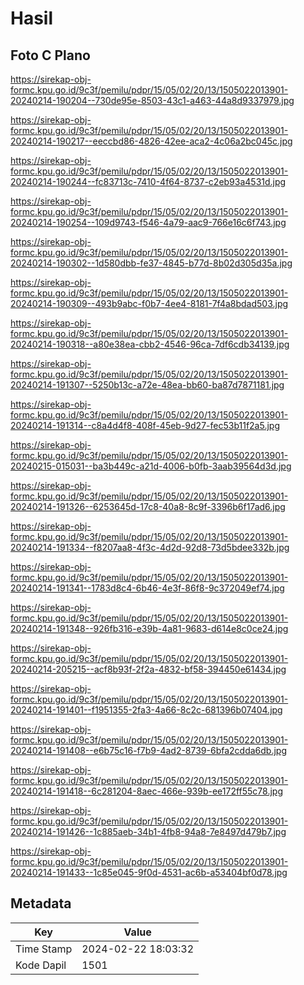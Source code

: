 # Hasil

## Foto C Plano

https://sirekap-obj-formc.kpu.go.id/9c3f/pemilu/pdpr/15/05/02/20/13/1505022013901-20240214-190204--730de95e-8503-43c1-a463-44a8d9337979.jpg

https://sirekap-obj-formc.kpu.go.id/9c3f/pemilu/pdpr/15/05/02/20/13/1505022013901-20240214-190217--eeccbd86-4826-42ee-aca2-4c06a2bc045c.jpg

https://sirekap-obj-formc.kpu.go.id/9c3f/pemilu/pdpr/15/05/02/20/13/1505022013901-20240214-190244--fc83713c-7410-4f64-8737-c2eb93a4531d.jpg

https://sirekap-obj-formc.kpu.go.id/9c3f/pemilu/pdpr/15/05/02/20/13/1505022013901-20240214-190254--109d9743-f546-4a79-aac9-766e16c6f743.jpg

https://sirekap-obj-formc.kpu.go.id/9c3f/pemilu/pdpr/15/05/02/20/13/1505022013901-20240214-190302--1d580dbb-fe37-4845-b77d-8b02d305d35a.jpg

https://sirekap-obj-formc.kpu.go.id/9c3f/pemilu/pdpr/15/05/02/20/13/1505022013901-20240214-190309--493b9abc-f0b7-4ee4-8181-7f4a8bdad503.jpg

https://sirekap-obj-formc.kpu.go.id/9c3f/pemilu/pdpr/15/05/02/20/13/1505022013901-20240214-190318--a80e38ea-cbb2-4546-96ca-7df6cdb34139.jpg

https://sirekap-obj-formc.kpu.go.id/9c3f/pemilu/pdpr/15/05/02/20/13/1505022013901-20240214-191307--5250b13c-a72e-48ea-bb60-ba87d7871181.jpg

https://sirekap-obj-formc.kpu.go.id/9c3f/pemilu/pdpr/15/05/02/20/13/1505022013901-20240214-191314--c8a4d4f8-408f-45eb-9d27-fec53b11f2a5.jpg

https://sirekap-obj-formc.kpu.go.id/9c3f/pemilu/pdpr/15/05/02/20/13/1505022013901-20240215-015031--ba3b449c-a21d-4006-b0fb-3aab39564d3d.jpg

https://sirekap-obj-formc.kpu.go.id/9c3f/pemilu/pdpr/15/05/02/20/13/1505022013901-20240214-191326--6253645d-17c8-40a8-8c9f-3396b6f17ad6.jpg

https://sirekap-obj-formc.kpu.go.id/9c3f/pemilu/pdpr/15/05/02/20/13/1505022013901-20240214-191334--f8207aa8-4f3c-4d2d-92d8-73d5bdee332b.jpg

https://sirekap-obj-formc.kpu.go.id/9c3f/pemilu/pdpr/15/05/02/20/13/1505022013901-20240214-191341--1783d8c4-6b46-4e3f-86f8-9c372049ef74.jpg

https://sirekap-obj-formc.kpu.go.id/9c3f/pemilu/pdpr/15/05/02/20/13/1505022013901-20240214-191348--926fb316-e39b-4a81-9683-d614e8c0ce24.jpg

https://sirekap-obj-formc.kpu.go.id/9c3f/pemilu/pdpr/15/05/02/20/13/1505022013901-20240214-205215--acf8b93f-2f2a-4832-bf58-394450e61434.jpg

https://sirekap-obj-formc.kpu.go.id/9c3f/pemilu/pdpr/15/05/02/20/13/1505022013901-20240214-191401--f1951355-2fa3-4a66-8c2c-681396b07404.jpg

https://sirekap-obj-formc.kpu.go.id/9c3f/pemilu/pdpr/15/05/02/20/13/1505022013901-20240214-191408--e6b75c16-f7b9-4ad2-8739-6bfa2cdda6db.jpg

https://sirekap-obj-formc.kpu.go.id/9c3f/pemilu/pdpr/15/05/02/20/13/1505022013901-20240214-191418--6c281204-8aec-466e-939b-ee172ff55c78.jpg

https://sirekap-obj-formc.kpu.go.id/9c3f/pemilu/pdpr/15/05/02/20/13/1505022013901-20240214-191426--1c885aeb-34b1-4fb8-94a8-7e8497d479b7.jpg

https://sirekap-obj-formc.kpu.go.id/9c3f/pemilu/pdpr/15/05/02/20/13/1505022013901-20240214-191433--1c85e045-9f0d-4531-ac6b-a53404bf0d78.jpg


## Metadata

| Key        | Value               |
| ---------- | ------------------- |
| Time Stamp | 2024-02-22 18:03:32 |
| Kode Dapil | 1501                |



